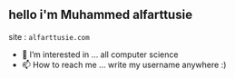 ## hello i'm Muhammed alfarttusie
site : ``` alfarttusie.com ```

- 👀 I’m interested in ... all computer science
- 📫 How to reach me ... write my username anywhere :)
